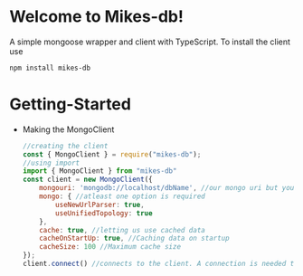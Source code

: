 Welcome to Mikes-db!
=======
A simple mongoose wrapper and client with TypeScript. 
To install the client use 
```txt 
npm install mikes-db
```

# Getting-Started

- Making the MongoClient
    ```js
    //creating the client
    const { MongoClient } = require("mikes-db");
    //using import
    import { MongoClient } from "mikes-db"
    const client = new MongoClient({
        mongouri: 'mongodb://localhost/dbName', //our mongo uri but you can use any
        mongo: { //atleast one option is required
            useNewUrlParser: true,
            useUnifiedTopology: true
        },
        cache: true, //letting us use cached data
        cacheOnStartUp: true, //Caching data on startup
        cacheSize: 100 //Maximum cache size
    });
    client.connect() //connects to the client. A connection is needed to be able to use the set,fetch and get function
    ```
